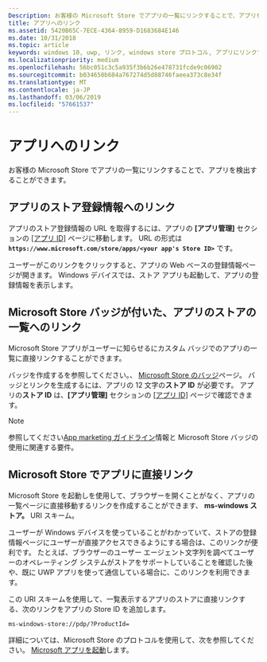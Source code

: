 ```yaml
---
Description: お客様の Microsoft Store でアプリの一覧にリンクすることで、アプリを検出することができます。
title: アプリへのリンク
ms.assetid: 5420B65C-7ECE-4364-8959-D1683684E146
ms.date: 10/31/2018
ms.topic: article
keywords: windows 10, uwp, リンク, windows store プロトコル, アプリにリンクする, アプリへのリンク
ms.localizationpriority: medium
ms.openlocfilehash: 56bc051c3c5a935f3b6b26e478731fcde9c06902
ms.sourcegitcommit: b034650b684a767274d5d88746faeea373c8e34f
ms.translationtype: MT
ms.contentlocale: ja-JP
ms.lasthandoff: 03/06/2019
ms.locfileid: "57661537"
---
```

# <a name="link-to-your-app"></a>アプリへのリンク


お客様の Microsoft Store でアプリの一覧にリンクすることで、アプリを検出することができます。

## <a name="getting-the-link-to-your-apps-store-listing"></a>アプリのストア登録情報へのリンク

アプリのストア登録情報の URL を取得するには、アプリの **[アプリ管理]** セクションの [[アプリ ID]](view-app-identity-details.md) ページに移動します。 URL の形式は **`https://www.microsoft.com/store/apps/<your app's Store ID>`** です。

ユーザーがこのリンクをクリックすると、アプリの Web ベースの登録情報ページが開きます。 Windows デバイスでは、ストア アプリも起動して、アプリの登録情報を表示します。


## <a name="linking-to-your-apps-store-listing-with-the-microsoft-store-badge"></a>Microsoft Store バッジが付いた、アプリのストアの一覧へのリンク

Microsoft Store アプリがユーザーに知らせるにカスタム バッジでのアプリの一覧に直接リンクすることができます。

バッジを作成するを参照してください。、 [Microsoft Store のバッジ](https://go.microsoft.com/fwlink/p/?LinkID=534236)ページ。 バッジとリンクを生成するには、アプリの 12 文字の**ストア ID** が必要です。 アプリの**ストア ID** は、**[アプリ管理]** セクションの [[アプリ ID]](view-app-identity-details.md) ページで確認できます。

> [!NOTE]
> 参照してください[App marketing ガイドライン](app-marketing-guidelines.md)情報と Microsoft Store バッジの使用に関連する要件。


## <a name="linking-directly-to-your-app-in-the-microsoft-store"></a>Microsoft Store でアプリに直接リンク

Microsoft Store を起動しを使用して、ブラウザーを開くことがなく、アプリの一覧ページに直接移動するリンクを作成することができます、 **ms-windows ストア。** URI スキーム。

ユーザーが Windows デバイスを使っていることがわかっていて、ストアの登録情報ページにユーザーが直接アクセスできるようにする場合は、このリンクが便利です。 たとえば、ブラウザーのユーザー エージェント文字列を調べてユーザーのオペレーティング システムがストアをサポートしていることを確認した後や、既に UWP アプリを使って通信している場合に、このリンクを利用できます。

この URI スキームを使用して、一覧表示するアプリのストアに直接リンクする、次のリンクをアプリの Store ID を追加します。

`ms-windows-store://pdp/?ProductId=`

詳細については、Microsoft Store のプロトコルを使用して、次を参照してください。 [Microsoft アプリを起動](../launch-resume/launch-store-app.md)します。

 

 




